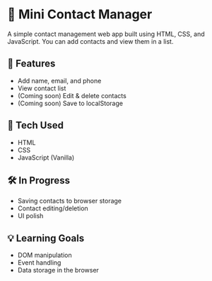 # 📇 Mini Contact Manager

A simple contact management web app built using HTML, CSS, and JavaScript. You can add contacts and view them in a list.

## 🚀 Features

- Add name, email, and phone
- View contact list
- (Coming soon) Edit & delete contacts
- (Coming soon) Save to localStorage

## 📁 Tech Used

- HTML
- CSS
- JavaScript (Vanilla)

## 🛠️ In Progress

- Saving contacts to browser storage
- Contact editing/deletion
- UI polish

## 💡 Learning Goals

- DOM manipulation
- Event handling
- Data storage in the browser
